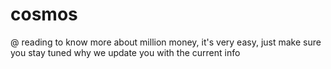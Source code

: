 # cosmos
@ reading to know more about million money, it's very easy, just make sure you stay tuned why we update you with the current info
